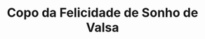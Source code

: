 ---
title: Copo da Felicidade de Sonho de Valsa
description: 
category: Copos da Felicidade
flavor: Sonho de Valsa
price: 28
---